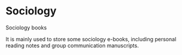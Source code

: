 # Sociology
Sociology books

It is mainly used to store some sociology e-books, including personal reading notes and group communication manuscripts.
